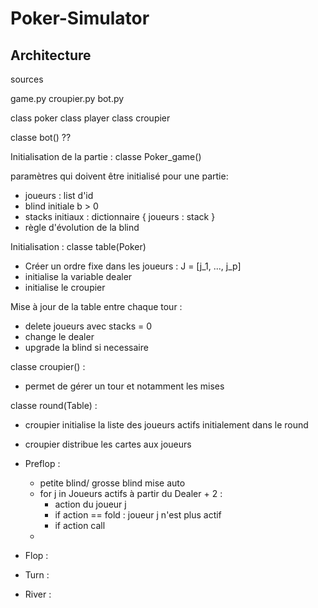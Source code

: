 # Poker-Simulator

## Architecture
sources

game.py
croupier.py
bot.py

class poker
class player
class croupier


classe bot() ??

Initialisation de la partie : classe Poker_game()

paramètres qui doivent être initialisé pour une partie:
- joueurs : list d'id
- blind initiale b > 0
- stacks initiaux : dictionnaire { joueurs : stack }
- règle d'évolution de la blind

Initialisation : classe table(Poker)

- Créer un ordre fixe dans les joueurs : J = [j_1, ..., j_p]
- initialise la variable dealer
- initialise le croupier

Mise à jour de la table entre chaque tour :
- delete joueurs avec stacks = 0
- change le dealer
- upgrade la blind si necessaire

classe croupier() :
- permet de gérer un tour et notamment les mises

classe round(Table) :

- croupier initialise la liste des joueurs actifs initialement dans le round
- croupier distribue les cartes aux joueurs

- Preflop : 
    - petite blind/ grosse blind mise auto
    - for j in Joueurs actifs à partir du Dealer + 2 :
        - action du joueur j
        - if action == fold : joueur j n'est plus actif
        - if action call
    - 
- Flop :
- Turn :
- River :
